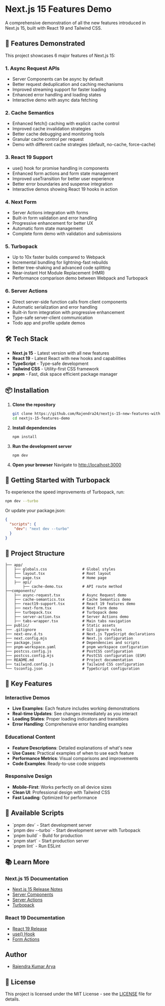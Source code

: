 # Next.js 15 Features Demo

A comprehensive demonstration of all the new features introduced in Next.js 15, built with React 19 and Tailwind CSS.

## 🚀 Features Demonstrated

This project showcases 6 major features of Next.js 15:

### 1. **Async Request APIs**
- Server Components can be async by default
- Better request deduplication and caching mechanisms
- Improved streaming support for faster loading
- Enhanced error handling and loading states
- Interactive demo with async data fetching

### 2. **Cache Semantics**
- Enhanced fetch() caching with explicit cache control
- Improved cache invalidation strategies
- Better cache debugging and monitoring tools
- Granular cache control per request
- Demo with different cache strategies (default, no-cache, force-cache)

### 3. **React 19 Support**
- use() hook for promise handling in components
- Enhanced form actions and form state management
- Improved useTransition for better user experience
- Better error boundaries and suspense integration
- Interactive demos showing React 19 hooks in action

### 4. **Next Form**
- Server Actions integration with forms
- Built-in form validation and error handling
- Progressive enhancement for better UX
- Automatic form state management
- Complete form demo with validation and submissions

### 5. **Turbopack**
- Up to 10x faster builds compared to Webpack
- Incremental bundling for lightning-fast rebuilds
- Better tree-shaking and advanced code splitting
- Near-instant Hot Module Replacement (HMR)
- Performance comparison demo between Webpack and Turbopack

### 6. **Server Actions**
- Direct server-side function calls from client components
- Automatic serialization and error handling
- Built-in form integration with progressive enhancement
- Type-safe server-client communication
- Todo app and profile update demos

## 🛠️ Tech Stack

- **Next.js 15** - Latest version with all new features
- **React 19** - Latest React with new hooks and capabilities
- **TypeScript** - Type-safe development
- **Tailwind CSS** - Utility-first CSS framework
- **pnpm** - Fast, disk space efficient package manager

## 📦 Installation

1. **Clone the repository**
   ```bash
   git clone https://github.com/Rajendra24/nextjs-15-new-features-with-demo.git
   cd nextjs-15-features-demo
   ```


2. **Install dependencies**
   ```bash
   npm install
   ```

3. **Run the development server**
   ```bash
   npm dev
   ```

4. **Open your browser**
   Navigate to [http://localhost:3000](http://localhost:3000)

## 🚀 Getting Started with Turbopack

To experience the speed improvements of Turbopack, run:

```bash
npm dev --turbo
```

Or update your package.json:

```json
{
  "scripts": {
    "dev": "next dev --turbo"
  }
}
```

## 📁 Project Structure

```
├── app/
│   ├── globals.css                # Global styles
│   ├── layout.tsx                 # Root layout
│   └── page.tsx                   # Home page
│   ├── api/
│       ├── cache-demo.tsx         # API route method
├──components/
│   ├── async-request.tsx          # Async Request demo
│   ├── cache-semantics.tsx        # Cache Semantics demo
│   ├── react19-support.tsx        # React 19 features demo
│   ├── next-form.tsx              # Next Form demo
│   ├── turbopack.tsx              # Turbopack demo
│   ├── server-action.tsx          # Server Actions demo
│   ├── tabs-wrapper.tsx           # Main tabs navigation
├── public/                        # Static assets
├── .gitignore                     # Git ignore rules
├── next-env.d.ts                  # Next.js TypeScript declarations
├── next.config.mjs                # Next.js configuration
├── package.json                   # Dependencies and scripts
├── pnpm-workspace.yaml            # pnpm workspace configuration
├── postcss.config.js              # PostCSS configuration
├── postcss.config.mjs             # PostCSS configuration (ESM)
├── README.md                      # Project documentation
├── tailwind.config.js             # Tailwind CSS configuration
└── tsconfig.json                  # TypeScript configuration
```

## 🎯 Key Features

### Interactive Demos
- **Live Examples**: Each feature includes working demonstrations
- **Real-time Updates**: See changes immediately as you interact
- **Loading States**: Proper loading indicators and transitions
- **Error Handling**: Comprehensive error handling examples

### Educational Content
- **Feature Descriptions**: Detailed explanations of what's new
- **Use Cases**: Practical examples of when to use each feature
- **Performance Metrics**: Visual comparisons and improvements
- **Code Examples**: Ready-to-use code snippets

### Responsive Design
- **Mobile-First**: Works perfectly on all device sizes
- **Clean UI**: Professional design with Tailwind CSS
- **Fast Loading**: Optimized for performance

## 🔧 Available Scripts

- \`pnpm dev\` - Start development server
- \`pnpm dev --turbo\` - Start development server with Turbopack
- \`pnpm build\` - Build for production
- \`pnpm start\` - Start production server
- \`pnpm lint\` - Run ESLint

## 📚 Learn More

### Next.js 15 Documentation
- [Next.js 15 Release Notes](https://nextjs.org/blog/next-15)
- [Server Components](https://nextjs.org/docs/app/building-your-application/rendering/server-components)
- [Server Actions](https://nextjs.org/docs/app/building-your-application/data-fetching/server-actions-and-mutations)
- [Turbopack](https://nextjs.org/docs/app/api-reference/turbopack)

### React 19 Documentation
- [React 19 Release](https://react.dev/blog/2024/04/25/react-19)
- [use() Hook](https://react.dev/reference/react/use)
- [Form Actions](https://react.dev/reference/react-dom/components/form)

## Author
- [Rajendra Kumar Arya](https://github.com/Rajendra24) 

## 📄 License

This project is licensed under the MIT License - see the [LICENSE](https://github.com/Rajendra24/nextjs-15-new-features-with-demo/blob/main/LICENSE) file for details.
